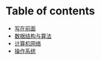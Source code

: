 # Table of contents

* [写在前面](README.md)
* [数据结构与算法](shu-ju-jie-gou-yu-suan-fa.md)
* [计算机网络](network.md)
* [操作系统](os.md)

